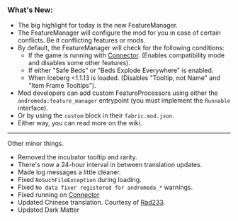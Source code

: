 ### What's New:

* The big highlight for today is the new FeatureManager.
* The FeatureManager will configure the mod for you in case of certain conflicts. Be it conflicting features or mods.
* By default, the FeatureManager will check for the following conditions:
    * If the game is running with [Connector](https://modrinth.com/mod/connector). (Enables compatibility mode and disables some other features).
    * If either "Safe Beds" or "Beds Explode Everywhere" is enabled.
    * When Iceberg <1.1.13 is loaded. (Disables "Tooltip, not Name" and "Item Frame Tooltips").
* Mod developers can add custom FeatureProcessors using either the `andromeda:feature_manager` entrypoint (you must implement the `Runnable` interface).
* Or by using the `custom` block in their `fabric.mod.json`.
* Either way, you can read more on the wiki.

***

Other minor things.

* Removed the incubator tooltip and rarity.
* There's now a 24-hour interval in between translation updates.
* Made log messages a little cleaner.
* Fixed `NoSuchFileException` during loading.
* Fixed `No data fixer registered for andromeda_*` warnings.
* Fixed running on [Connector](https://modrinth.com/mod/connector)
* Updated Chinese translation. Courtesy of [Rad233](https://github.com/Rad233).
* Updated Dark Matter